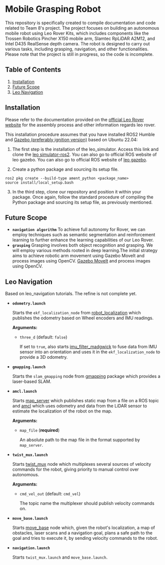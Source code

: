 # Mobile Grasping Robot
 This repository is specifically created to compile documentation and code related to Team 8's project. The project focuses on building an autonomous mobile robot using Leo Rover Kits, which includes components like the Trossen Robotics Pincher X150 mobile arm, Slamtec RpLiDAR A2M12, and Intel D435 RealSense depth camera. The robot is designed to carry out various tasks, including grasping, navigation, and other functionalities. Please note that the project is still in progress, so the code is incomplete.

## Table of Contents

1. [Installation](#installation)
2. [Future Scope](#future-scope)
3. [Leo Navigation](#leo-navigation)
## Installation
Please refer to the documentation provided on the [official Leo Rover website](https://www.leorover.tech/knowledge-base) for the assembly process and other information regards leo rover.

This installation procedure assumes that you have installed ROS2 Humble and [Gazebo (preferably ignition version)](https://gazebosim.org/api/gazebo/6.1/install.html) based on Ubuntu 22.04:

1. The first step is the installation of the leo_simulator. Access this link and clone the [leo simulator-ros2]((https://github.com/LeoRover/leo_simulator-ros2)). You can also go to official ROS website of leo gazebo. You can also go to official ROS website of [leo gazebo](http://wiki.ros.org/leo_gazebo).

2. Create a python package and sourcing its setup file. 
```
ros2 pkg create --build-type ament_python <package_name>
source install/local_setup.bash
```
3. In the third step, clone our repository and position it within your package. Once again, follow the standard procedure of compiling the Python package and sourcing its setup file, as previously mentioned.

## Future Scope

* **`navigation algorithm`** To achieve full autonomy for Rover, we can employ techniques such as semantic segmentation and reinforcement learning to further enhance the learning capabilities of our Leo Rover.
* **`grasping`** Grasping involves both object recognition and grasping. We will employ various methods rooted in deep learning.The initial strategy aims to achieve robotic arm movement using Gazebo MoveIt and process images using OpenCV.
 [Gazebo MoveIt](https://github.com/bjsowa/interbotix_ros_arms/tree/master) and process images using OpenCV. 
## Leo Navigation
Based on leo_navigation tutorials. The refine is not complete yet.
* **`odometry.launch`** 
 
    Starts the `ekf_localization_node` from [robot_localization] which publishes the odometry based on Wheel encoders and IMU readings.

    **Arguments:**
    * `three_d` (default: `false`)
    
        If set to `true`, also starts [imu_filter_madgwick] to fuse data from IMU sensor into an orientation and uses it in the `ekf_localization_node` to provide a 3D odometry.

* **`gmapping.launch`**

    Starts the `slam_gmapping` node from [gmapping] package which provides a laser-based SLAM.

* **`amcl.launch`** 

    Starts [map_server] which publishes static map from a file on a ROS topic and [amcl] which uses odometry and data from the LiDAR sensor to estimate the localization of the robot on the map.

    **Arguments:**
    * `map_file` (**required**)

        An absolute path to the map file in the format supported by `map_server`.

* **`twist_mux.launch`**

    Starts [twist_mux] node which multiplexes several sources of velocity commands for the robot, giving priority to manual control over autonomous.

    **Arguments:**
    * `cmd_vel_out` (default: `cmd_vel`)

        The topic name the multiplexer should publish velocity commands on.

* **`move_base.launch`**

    Starts [move_base] node which, given the robot's localization, a map of obstacles, laser scans and a navigation goal, plans a safe path to the goal and tries to execute it, by sending velocity commands to the robot.

* **`navigation.launch`**

    Starts `twist_mux.launch` and `move_base.launch`.

[Autonomous Navigation tutorial]: https://www.leorover.tech/guides/autonomous-navigation
[geometry_msgs/TwistWithCovarianceStamped]: http://docs.ros.org/en/api/geometry_msgs/html/msg/TwistWithCovarianceStamped.html
[sensor_msgs/Imu]: http://docs.ros.org/en/api/sensor_msgs/html/msg/Imu.html
[geometry_msgs/TwistStamped]: http://docs.ros.org/en/api/geometry_msgs/html/msg/TwistStamped.html
[geometry_msgs/Vector3Stamped]: http://docs.ros.org/en/api/geometry_msgs/html/msg/TwistWithCovarianceStamped.html
[leo_firmware]: https://github.com/LeoRover/leo_firmware
[robot_localization]: http://wiki.ros.org/robot_localization
[imu_filter_madgwick]: http://wiki.ros.org/imu_filter_madgwick
[gmapping]: http://wiki.ros.org/gmapping
[amcl]: http://wiki.ros.org/amcl
[map_server]: http://wiki.ros.org/map_server
[twist_mux]: http://wiki.ros.org/twist_mux
[move_base]: http://wiki.ros.org/move_base
